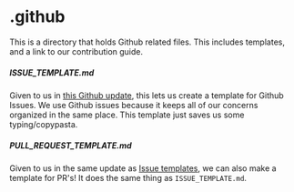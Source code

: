 .github
========
This is a directory that holds Github related files. This includes templates, and a link to our contribution guide.

##### ISSUE_TEMPLATE.md
Given to us in [this Github update](https://github.com/blog/2111-issue-and-pull-request-templates), this lets us create a template for Github Issues. We use Github issues because it keeps all of our concerns organized in the same place. This template just saves us some typing/copypasta.

##### PULL_REQUEST_TEMPLATE.md
Given to us in the same update as [Issue templates](https://github.com/blog/2111-issue-and-pull-request-templates), we can also make a template for PR's! It does the same thing as `ISSUE_TEMPLATE.md`.
